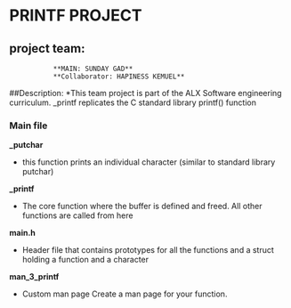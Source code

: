 # PRINTF PROJECT

## project team:
               **MAIN: SUNDAY GAD**
               **Collaborator: HAPINESS KEMUEL**
 
##Description:
*This team project is part of the ALX Software engineering curriculum. _printf replicates the C standard library printf() function

### Main file
**_putchar**
* this function prints an individual character (similar to standard library putchar)

**_printf**
* The core function where the buffer is defined and freed. All other functions are called from here

**main.h**
* Header file that contains prototypes for all the functions and a struct holding a function and a character

**man_3_printf**
* Custom man page Create a man page for your function.
